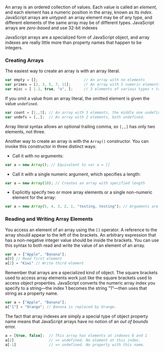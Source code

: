 An array is an ordered collection of values. Each value is called an _element_, and each element has a numeric position in the array, known as its _index_. JavaScript arrays are _untyped_: an array element may be of any type, and different elements of the same array may be of different types. JavaScript arrays are _zero-based_ and use 32-bit indexes

JavaScript arrays are a specialized form of JavaScript object, and array indexes are really little more than property names that happen to be integers.

### Creating Arrays
The easiest way to create an array is with an array literal.
```javascript
var empty = [];                     // An array with no elements
var primes = [2, 3, 5, 7, 11];      // An array with 5 numeric elements
var misc = [ 1.1, true, "a", ];     // 3 elements of various types + trailing comma
```

If you omit a value from an array literal, the omitted element is given the value `undefined`.
```javascript
var count = [1,,3]; // An array with 3 elements, the middle one undefined. 
var undefs = [,,];  // An array with 2 elements, both undefined.
```
Array literal syntax allows an optional trailing comma, so `[,,]` has only two elements, not three.

Another way to create an array is with the `Array()` constructor. You can invoke this constructor in three distinct ways:
* Call it with no arguments:
```javascript
var a = new Array(); // Equivalent to var a = []
```
* Call it with a single numeric argument, which specifies a length:
```javascript
var a = new Array(10); // Creates an array with specified length
```
* Explicitly specify two or more array elements or a single non-numeric element for the array:
```javascript
var a = new Array(5, 4, 3, 2, 1, "testing, testing"); // Arguments are now elements of array
```

### Reading and Writing Array Elements
You access an element of an array using the `[]` operator. A reference to the array should appear to the left of the brackets. An arbitrary expression that has a non-negative integer value should be inside the brackets. You can use this syntax to both read and write the value of an element of an array.
```javascript
var a = ["Apple", "Banana"];
a[0] // Read first element
a[2] = "Kiwi" // Write third element
```

Remember that arrays are a specialized kind of object. The square brackets used to access array elements work just like the square brackets used to access object properties. JavaScript converts the numeric array index you specify to a string—the index 1 becomes the string "1"—then uses that string as a property name.
```javascript
var a = ["Apple", "Banana"];
a["1"] = "Orange"; // Banana is replaced by Orange.
```

The fact that array indexes are simply a special type of object property name means that JavaScript arrays have no notion of an _out of bounds_ error.
```javascript
a = [true, false];  // This array has elements at indexes 0 and 1
a[2]                // => undefined. No element at this index.
a[-1]               // => undefined. No property with this name.
```